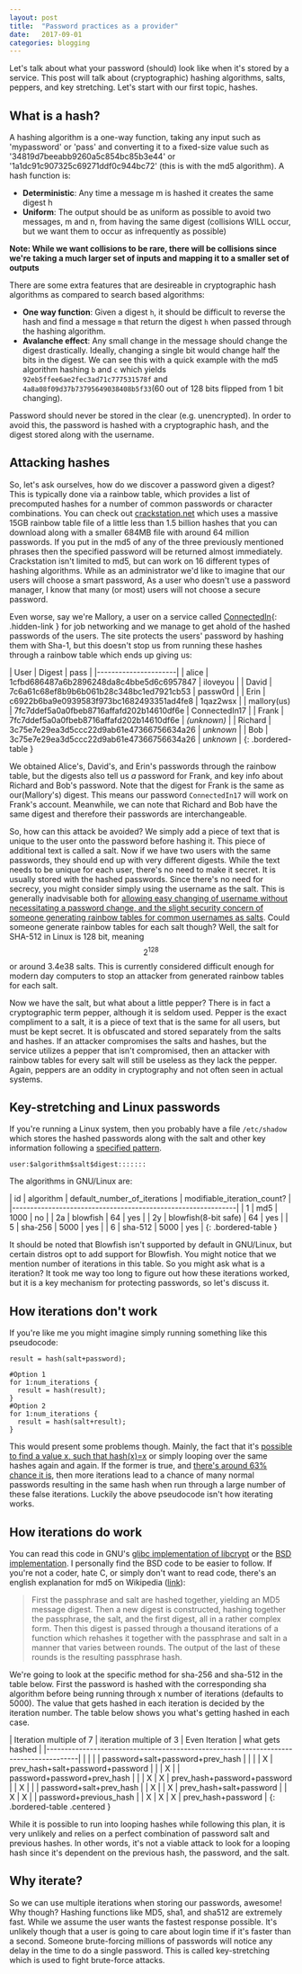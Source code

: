 ```yaml
---
layout: post
title:	"Password practices as a provider"
date:	2017-09-01
categories: blogging
---
```

Let's talk about what your password (should) look like when it's stored by a service. This post will talk about (cryptographic) hashing algorithms, salts, peppers, and key stretching.  Let's start with our first topic, hashes.

## What is a hash?

A hashing algorithm is a one-way function, taking any input such as 'mypassword' or 'pass' and converting it to a fixed-size value such as '34819d7beeabb9260a5c854bc85b3e44' or '1a1dc91c907325c69271ddf0c944bc72' (this is with the md5 algorithm). A hash function is:

- **Deterministic**: Any time a message m is hashed it creates the same digest h
- **Uniform**: The output should be as uniform as possible to avoid two messages, m and n, from having the same digest (collisions WILL occur, but we want them to occur as infrequently as possible)

**Note: While we want collisions to be rare, there will be collisions since we're taking a much larger set of inputs and mapping it to a smaller set of outputs**

There are some extra features that are desireable in cryptographic hash algorithms as compared to search based algorithms:

- **One way function**: Given a digest `h`, it should be difficult to reverse the hash and find a message `m` that return the digest `h` when passed through the hashing algorithm.
- **Avalanche effect**: Any small change in the message should change the digest drastically. Ideally, changing a single bit would change half the bits in the digest. We can see this with a quick example with the md5 algorithm hashing `b` and `c` which yields `92eb5ffee6ae2fec3ad71c777531578f` and `4a8a08f09d37b73795649038408b5f33`(60 out of 128 bits flipped from 1 bit changing). 

Password should never be stored in the clear (e.g. unencrypted). In order to avoid this, the password is hashed with a cryptographic hash, and the digest stored along with the username.

## Attacking hashes

So, let's ask ourselves, how do we discover a password given a digest? This is typically done via a rainbow table, which provides a list of precomputed hashes for a number of common passwords or character combinations. You can check out [crackstation.net](https://crackstation.net/) which uses a massive 15GB rainbow table file of a little less than 1.5 billion hashes that you can download along with a smaller 684MB file with around 64 million passwords. If you put in the md5 of any of the three previously mentioned phrases then the specified password will be returned almost immediately. Crackstation isn't limited to md5, but can work on 16 different types of hashing algorithms. While as an administrator we'd like to imagine that our users will choose a smart password, As a user who doesn't use a password manager, I know that many (or most) users will not choose a secure password.

Even worse, say we're Mallory, a user on a service called [ConnectedIn](https://defuse.ca/blog/cracking-linkedin-hashes-with-crackstation.html){: .hidden-link } for job networking and we manage to get ahold of the hashed passwords of the users. The site protects the users' password by hashing them with Sha-1, but this doesn't stop us from running these hashes through a rainbow table which ends up giving us:

| User | Digest | pass |
|----------------------|
| alice | 1cfbd686487a6b2896248da8c4bbe5d6c6957847 | iloveyou |
| David | 7c6a61c68ef8b9b6b061b28c348bc1ed7921cb53 | passw0rd |
| Erin | c6922b6ba9e0939583f973bc1682493351ad4fe8 | 1qaz2wsx |
| mallory(us) | 7fc7ddef5a0a0fbeb8716affafd202b14610df6e | ConnectedIn17 |
| Frank | 7fc7ddef5a0a0fbeb8716affafd202b14610df6e | *(unknown)* |
| Richard | 3c75e7e29ea3d5ccc22d9ab61e47366756634a26 | *unknown* |
| Bob | 3c75e7e29ea3d5ccc22d9ab61e47366756634a26 | *unknown* |
{: .bordered-table }

We obtained Alice's, David's, and Erin's passwords through the rainbow table, but the digests also tell us *a* password for Frank, and key info about Richard and Bob's password. Note that the digest for Frank is the same as our(Mallory's) digest. This means our password `ConnectedIn17` will work on Frank's account. Meanwhile, we can note that Richard and Bob have the same digest and therefore their passwords are interchangeable.

So, how can this attack be avoided? We simply add a piece of text that is unique to the user onto the password before hashing it. This piece of additional text is called a salt. Now if we have two users with the same passwords, they should end up with very different digests. While the text needs to be unique for each user, there's no need to make it secret. It is usually stored with the hashed passwords. Since there's no need for secrecy, you might consider simply using the username as the salt. This is generally inadvisable both for [allowing easy changing of username without necessitating a password change, and the slight security concern of someone generating rainbow tables for common usernames as salts](https://security.stackexchange.com/questions/150007/why-not-use-username-as-a-password-salt). Could someone generate rainbow tables for each salt though? Well, the salt for SHA-512 in Linux is 128 bit, meaning $$ 2^{128} $$ or around 3.4e38 salts. This is currently considered difficult enough for modern day computers to stop an attacker from generated rainbow tables for each salt.

Now we have the salt, but what about a little pepper? There is in fact a cryptographic term pepper, although it is seldom used. Pepper is the exact compliment to a salt, it is a piece of text that is the same for all users, but must be kept secret. It is obfuscated and stored separately from the salts and hashes. If an attacker compromises the salts and hashes, but the service utilizes a pepper that isn't compromised, then an attacker with rainbow tables for every salt will still be useless as they lack the pepper. Again, peppers are an oddity in cryptography and not often seen in actual systems.

## Key-stretching and Linux passwords

If you're running a Linux system, then you probably have a file `/etc/shadow` which stores the hashed passwords along with the salt and other key information following a [specified pattern](https://en.wikipedia.org/wiki/Passwd#Shadow_file).

```
user:$algorithm$salt$digest:::::::
```

The algorithms in GNU/Linux are:

| id | algorithm | default_number_of_iterations | modifiable_iteration_count? |
|--------------------------------------------------------------|
| 1 | md5 | 1000 | no |
| 2a | blowfish | 64 | yes |
| 2y | blowfish(8-bit safe) | 64 | yes |
| 5 | sha-256 | 5000 | yes |
| 6 | sha-512 | 5000 | yes |
{: .bordered-table }

It should be noted that Blowfish isn't supported by default in GNU/Linux, but certain distros opt to add support for Blowfish. You might notice that we mention number of iterations in this table. So you might ask what is a iteration? It took me way too long to figure out how these iterations worked, but it is a key mechanism for protecting passwords, so let's discuss it.

## How iterations don't work

If you're like me you might imagine simply running something like this pseudocode:

```
result = hash(salt+password);

#Option 1
for 1:num_iterations {
  result = hash(result);
}
#Option 2
for 1:num_iterations {
  result = hash(salt+result);
}

```

This would present some problems though. Mainly, the fact that it's [possible to find a value x, such that hash(x)=x](https://stackoverflow.com/questions/235785/is-there-an-md5-fixed-point-where-md5x-x) or simply looping over the same hashes again and again. If the former is true, and [there's around 63% chance it is](https://stackoverflow.com/questions/235785/is-there-an-md5-fixed-point-where-md5x-x), then more iterations lead to a chance of many normal passwords resulting in the same hash when run through a large number of these false iterations. Luckily the above pseudocode isn't how iterating works.

## How iterations do work

You can read this code in GNU's [glibc implementation of libcrypt](https://sourceware.org/git/?p=glibc.git;a=blob;f=crypt/sha256-crypt.c;h=561ff577bf1d14cddfa44df7e8fa00c68c2a9a96;hb=HEAD#l281) or the [BSD implementation](https://github.com/freebsd/freebsd/blob/a4ebbc6d5fe6124929d160aa39bfa9febca345a2/lib/libcrypt/crypt-sha256.c#L182). I personally find the BSD code to be easier to follow. If you're not a coder, hate C, or simply don't want to read code, there's an english explanation for md5 on Wikipedia ([link](https://en.wikipedia.org/wiki/Crypt_(C)#MD5-based_scheme)):

>First the passphrase and salt are hashed together, yielding an MD5 message digest. Then a new digest is constructed, hashing together the passphrase, the salt, and the first digest, all in a rather complex form. Then this digest is passed through a thousand iterations of a function which rehashes it together with the passphrase and salt in a manner that varies between rounds. The output of the last of these rounds is the resulting passphrase hash.

We're going to look at the specific method for sha-256 and sha-512 in the table below. First the password is hashed with the corresponding sha algorithm before being running through x number of iterations (defaults to 5000). The value that gets hashed in each iteration is decided by the iteration number. The table below shows you what's getting hashed in each case.

| Iteration multiple of 7 | iteration multiple of 3 | Even Iteration | what gets hashed |
|---------------------------------------------------------------------------------------|
|   |   |   | password+salt+password+prev_hash |
|   |   | X | prev_hash+salt+password+password |
|   | X |   | password+password+prev_hash |
|   | X | X | prev_hash+password+password |
| X |   |   | password+salt+prev_hash |
| X |   | X | prev_hash+salt+password |
| X | X |   | password+previous_hash |
| X | X | X | prev_hash+password |
{: .bordered-table .centered }

While it is possible to run into looping hashes while following this plan, it is very unlikely and relies on a perfect combination of password salt and previous hashes. In other words, it's not a viable attack to look for a looping hash since it's dependent on the previous hash, the password, and the salt.

## Why iterate?

So we can use multiple iterations when storing our passwords, awesome! Why though? Hashing functions like MD5, sha1, and sha512 are extremely fast. While we assume the user wants the fastest response possible. It's unlikely though that a user is going to care about login time if it's faster than a second. Someone brute-forcing millions of passwords will  notice any delay in the time to do a single password. This is called key-stretching which is used to fight brute-force attacks.
